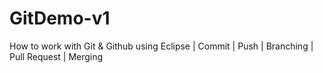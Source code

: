 # GitDemo-v1
How to work with Git &amp; Github using Eclipse | Commit | Push | Branching | Pull Request | Merging
